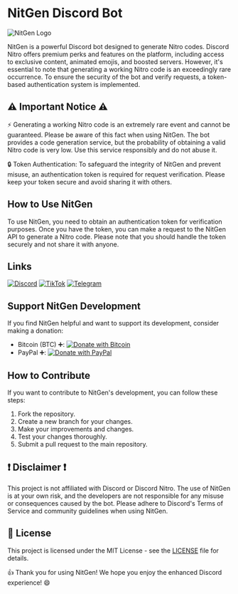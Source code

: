 # NitGen Discord Bot

![NitGen Logo](https://media.discordapp.net/attachments/1063432232716488786/1135287735670820964/image.png)

NitGen is a powerful Discord bot designed to generate Nitro codes. Discord Nitro offers premium perks and features on the platform, including access to exclusive content, animated emojis, and boosted servers. However, it's essential to note that generating a working Nitro code is an exceedingly rare occurrence. To ensure the security of the bot and verify requests, a token-based authentication system is implemented.

## ⚠️ Important Notice ⚠️

⚡️ Generating a working Nitro code is an extremely rare event and cannot be guaranteed. Please be aware of this fact when using NitGen. The bot provides a code generation service, but the probability of obtaining a valid Nitro code is very low. Use this service responsibly and do not abuse it.

🔒 Token Authentication: To safeguard the integrity of NitGen and prevent misuse, an authentication token is required for request verification. Please keep your token secure and avoid sharing it with others.

## How to Use NitGen

To use NitGen, you need to obtain an authentication token for verification purposes. Once you have the token, you can make a request to the NitGen API to generate a Nitro code. Please note that you should handle the token securely and not share it with anyone.

## Links

[![Discord](https://img.shields.io/badge/Join-Discord-brightgreen?logo=discord)](https://discord.gg/Pr0xyArmyFans)
[![TikTok](https://img.shields.io/badge/Follow-TikTok-red?logo=tiktok)](https://www.tiktok.com/cityofcard)
[![Telegram](https://img.shields.io/badge/Join-Telegram-blue?logo=telegram)](https://t.me/CityOfCard)

## Support NitGen Development

If you find NitGen helpful and want to support its development, consider making a donation:

- Bitcoin (BTC) ➕: [![Donate with Bitcoin](https://img.shields.io/badge/Donate-Bitcoin-orange?logo=bitcoin)](bc1qkuh0p55ajrd8lh2a6vtrml6k59ygt0zpmcemhx)
- PayPal ➕: [![Donate with PayPal](https://img.shields.io/badge/Donate-PayPal-blue?logo=paypal)](https://paypal.me/PersonalPr0xy)

## How to Contribute

If you want to contribute to NitGen's development, you can follow these steps:

1. Fork the repository.
2. Create a new branch for your changes.
3. Make your improvements and changes.
4. Test your changes thoroughly.
5. Submit a pull request to the main repository.

## ❗ Disclaimer ❗

This project is not affiliated with Discord or Discord Nitro. The use of NitGen is at your own risk, and the developers are not responsible for any misuse or consequences caused by the bot. Please adhere to Discord's Terms of Service and community guidelines when using NitGen.

## 📝 License

This project is licensed under the MIT License - see the [LICENSE](LICENSE) file for details.

👍 Thank you for using NitGen! We hope you enjoy the enhanced Discord experience! 😄
